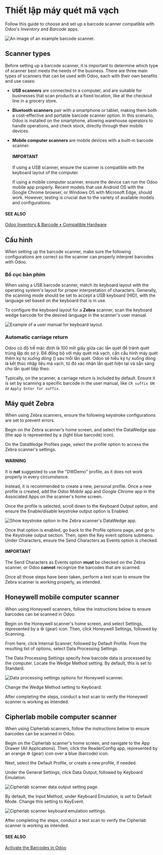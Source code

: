 # Thiết lập máy quét mã vạch

<a id="barcode-setup-hardware"></a>

Follow this guide to choose and set up a barcode scanner compatible with Odoo's *Inventory* and
*Barcode* apps.

![An image of an example barcode scanner.](../../../../.gitbook/assets/barcode-scanner.png)

## Scanner types

Before setting up a barcode scanner, it is important to determine which type of scanner best meets
the needs of the business. There are three main types of scanners that can be used with Odoo, each
with their own benefits and use cases:

- **USB scanners** are connected to a computer, and are suitable for businesses that scan products
  at a fixed location, like at the checkout line in a grocery store.
- **Bluetooth scanners** pair with a smartphone or tablet, making them both a cost-effective and
  portable barcode scanner option. In this scenario, Odoo is installed on the smartphone, allowing
  warehouse operators to handle operations, and check stock, directly through their mobile devices.
- **Mobile computer scanners** are mobile devices with a built-in barcode scanner.

  #### IMPORTANT
  If using a USB scanner, ensure the scanner is compatible with the keyboard layout of the
  computer.

  If using a mobile computer scanner, ensure the device can run the Odoo mobile app properly.
  Recent models that use Android OS with the Google Chrome browser, or Windows OS with Microsoft
  Edge, should work. However, testing is crucial due to the variety of available models and
  configurations.

#### SEE ALSO
[Odoo Inventory & Barcode • Compatible Hardware](https://www.odoo.com/app/inventory-hardware)

## Cấu hình

When setting up the barcode scanner, make sure the following configurations are correct so the
scanner can properly interpret barcodes with Odoo.

### Bố cục bàn phím

When using a USB barcode scanner, match its keyboard layout with the operating system's layout for
proper interpretation of characters. Generally, the scanning mode should be set to accept a USB
keyboard (HID), with the language set based on the keyboard that is in use.

To configure the keyboard layout for a **Zebra** scanner, scan the keyboard wedge barcode for the
desired language in the scanner's user manual.

![Example of a user manual for keyboard layout.](../../../../.gitbook/assets/keyboard-barcode.png)

### Automatic carriage return

Odoo có độ trễ mặc định là 100 mili giây giữa các lần quét để tránh quét trùng lặp do sơ ý. Để đồng bộ với máy quét mã vạch, cần cấu hình máy quét thêm ký tự *xuống dòng* () sau mỗi lần quét. Odoo sẽ hiểu ký tự xuống dòng là kết thúc nhập liệu mã vạch, từ đó xác nhận lần quét hiện tại và sẵn sàng cho lần quét tiếp theo.

Typically, on the scanner, a carriage return is included by default. Ensure it is set by scanning a
specific barcode in the user manual, like `CR suffix ON` or `Apply Enter for suffix`.

## Máy quét Zebra

When using Zebra scanners, ensure the following keystroke configurations are set to prevent errors.

Begin on the Zebra scanner's home screen, and select the DataWedge app (the app is
represented by a (light blue barcode) icon).

On the DataWedge Profiles page, select the profile option to access the Zebra scanner's
settings.

#### WARNING
It is **not** suggested to use the "DWDemo" profile, as it does not work properly in every
circumstance.

Instead, it is recommended to create a new, personal profile. Once a new profile is created, add
the *Odoo Mobile* app and *Google Chrome* app in the Associated Apps on the scanner's
home screen.

Once the profile is selected, scroll down to the Keyboard Output option, and ensure the
Enable/disable keystroke output option is Enabled.

![Show keystroke option in the Zebra scanner's DataWedge app.](../../../../.gitbook/assets/enable-keystroke.png)

Once that option is enabled, go back to the Profile options page, and go to the
Keystroke output section. Then, open the Key event options submenu. Under
Characters, ensure the Send Characters as Events option is checked.

#### IMPORTANT
The Send Characters as Events option **must** be checked on the Zebra scanner, or
Odoo **cannot** recognize the barcodes that are scanned.

Once all those steps have been taken, perform a test scan to ensure the Zebra scanner is working
properly, as intended.

## Honeywell mobile computer scanner

When using Honeywell scanners, follow the instructions below to ensure barcodes can be scanned in
Odoo.

Begin on the Honeywell scanner's home screen, and select Settings, represented by a
⚙️ (gear) icon. Then, click Honeywell Settings, followed by
Scanning.

From here, click Internal Scanner, followed by Default Profile. From the
resulting list of options, select Data Processing Settings.

The Data Processing Settings specify how barcode data is processed by the computer.
Locate the Wedge Method setting. By default, this is set to Standard.

![Data processing settings options for Honeywell scanner.](../../../../.gitbook/assets/hardware-honeywell-settings.png)

Change the Wedge Method setting to Keyboard.

After completing the steps, conduct a test scan to verify the Honeywell scanner is working as
intended.

## Cipherlab mobile computer scanner

When using Cipherlab scanners, follow the instructions below to ensure barcodes can be scanned in
Odoo.

Begin on the Cipherlab scanner's home screen, and navigate to the App Drawer (All
Applications). Then, click the ReaderConfig app, represented by an orange
⚙️ (gear) icon over a blue (barcode) icon.

Next, select the Default Profile, or create a new profile, if needed.

Under the General Settings, click Data Output, followed by
Keyboard Emulation.

![Cipherlab scanner data output setting page.](../../../../.gitbook/assets/hardware-cipherlab-settings.png)

By default, the Input Method, under Keyboard Emulation, is set to
Default Mode. Change this setting to KeyEvent.

![Cipherlab scanner keyboard emulation settings.](../../../../.gitbook/assets/hardware-cipherlab-emulation.png)

After completing the steps, conduct a test scan to verify the Cipherlab scanner is working as
intended.

#### SEE ALSO
[Activate the Barcodes in Odoo](software.md)

